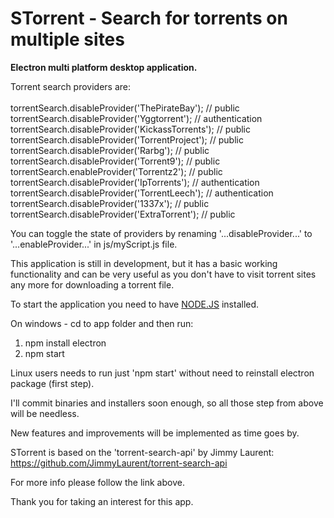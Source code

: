 # STorrent - Search for torrents on multiple sites

<p><strong>Electron multi platform desktop application.</strong></p>

Torrent search providers are:<br><br>
torrentSearch.disableProvider('ThePirateBay');	// public<br>
torrentSearch.disableProvider('Yggtorrent');	// authentication<br>
torrentSearch.disableProvider('KickassTorrents');	// public<br>
torrentSearch.disableProvider('TorrentProject');	// public<br>
torrentSearch.disableProvider('Rarbg');	// public<br>
torrentSearch.disableProvider('Torrent9');	// public<br>
torrentSearch.enableProvider('Torrentz2');	// public<br>
torrentSearch.disableProvider('IpTorrents');	// authentication<br>
torrentSearch.disableProvider('TorrentLeech');	// authentication<br>
torrentSearch.disableProvider('1337x');	// public<br>
torrentSearch.disableProvider('ExtraTorrent');	// public<br>

You can toggle the state of providers by renaming '...disableProvider...' to '...enableProvider...' in js/myScript.js file.

This application is still in development, but it has a basic working functionality and can be very useful as you don't have to visit torrent sites any more for downloading a torrent file.

To start the application you need to have [NODE.JS](https://nodejs.org/en/) installed.

On windows - cd to app folder and then run:<br>
1. npm install electron<br>
2. npm start<br>

Linux users needs to run just 'npm start' without need to reinstall electron package (first step).

I'll commit binaries and installers soon enough, so all those step from above will be needless.

New features and improvements will be implemented as time goes by.

STorrent is based on the 'torrent-search-api' by Jimmy Laurent:<br>
https://github.com/JimmyLaurent/torrent-search-api

For more info please follow the link above.

Thank you for taking an interest for this app.